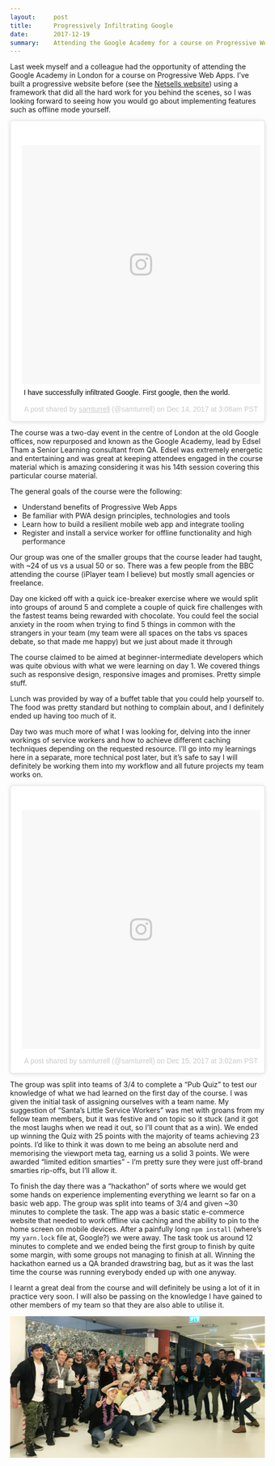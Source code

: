 ```yaml
---
layout:     post
title:      Progressively Infiltrating Google
date:       2017-12-19
summary:    Attending the Google Academy for a course on Progressive Web Apps
---
```




Last week myself and a colleague had the opportunity of attending the Google Academy in London for a course on Progressive Web Apps. I’ve built a progressive website before (see the [Netsells website](https://netsells.co.uk/)) using a framework that did all the hard work for you behind the scenes, so I was looking forward to seeing how you would go about implementing features such as offline mode yourself.

<div class="media-right media-50-width">
<blockquote class="instagram-media" data-instgrm-captioned data-instgrm-permalink="https://www.instagram.com/p/BcrjAM0HPF-/" data-instgrm-version="8" style=" background:#FFF; border:0; border-radius:3px; box-shadow:0 0 1px 0 rgba(0,0,0,0.5),0 1px 10px 0 rgba(0,0,0,0.15); margin: 1px;"><div style="padding:8px;"> <div style=" background:#F8F8F8; line-height:0; margin-top:40px; padding:50.0% 0; text-align:center; width:100%;"> <div style=" background:url(data:image/png;base64,iVBORw0KGgoAAAANSUhEUgAAACwAAAAsCAMAAAApWqozAAAABGdBTUEAALGPC/xhBQAAAAFzUkdCAK7OHOkAAAAMUExURczMzPf399fX1+bm5mzY9AMAAADiSURBVDjLvZXbEsMgCES5/P8/t9FuRVCRmU73JWlzosgSIIZURCjo/ad+EQJJB4Hv8BFt+IDpQoCx1wjOSBFhh2XssxEIYn3ulI/6MNReE07UIWJEv8UEOWDS88LY97kqyTliJKKtuYBbruAyVh5wOHiXmpi5we58Ek028czwyuQdLKPG1Bkb4NnM+VeAnfHqn1k4+GPT6uGQcvu2h2OVuIf/gWUFyy8OWEpdyZSa3aVCqpVoVvzZZ2VTnn2wU8qzVjDDetO90GSy9mVLqtgYSy231MxrY6I2gGqjrTY0L8fxCxfCBbhWrsYYAAAAAElFTkSuQmCC); display:block; height:44px; margin:0 auto -44px; position:relative; top:-22px; width:44px;"></div></div> <p style=" margin:8px 0 0 0; padding:0 4px;"> <a href="https://www.instagram.com/p/BcrjAM0HPF-/" style=" color:#000; font-family:Arial,sans-serif; font-size:14px; font-style:normal; font-weight:normal; line-height:17px; text-decoration:none; word-wrap:break-word;" target="_blank">I have successfully infiltrated Google. First google, then the world.</a></p> <p style=" color:#c9c8cd; font-family:Arial,sans-serif; font-size:14px; line-height:17px; margin-bottom:0; margin-top:8px; overflow:hidden; padding:8px 0 7px; text-align:center; text-overflow:ellipsis; white-space:nowrap;">A post shared by <a href="https://www.instagram.com/samturrell/" style=" color:#c9c8cd; font-family:Arial,sans-serif; font-size:14px; font-style:normal; font-weight:normal; line-height:17px;" target="_blank"> samturrell</a> (@samturrell) on <time style=" font-family:Arial,sans-serif; font-size:14px; line-height:17px;" datetime="2017-12-14T11:08:29+00:00">Dec 14, 2017 at 3:08am PST</time></p></div></blockquote> <script async defer src="//platform.instagram.com/en_US/embeds.js"></script>
</div>

The course was a two-day event in the centre of London at the old Google offices, now repurposed and known as the Google Academy, lead by Edsel Tham a Senior Learning consultant from QA. Edsel was extremely energetic and entertaining and was great at keeping attendees engaged in the course material which is amazing considering it was his 14th session covering this particular course material.

The general goals of the course were the following:
* Understand benefits of Progressive Web Apps
* Be familiar with PWA design principles, technologies and tools
* Learn how to build a resilient mobile web app and integrate tooling
* Register and install a service worker for offline functionality and high performance

Our group was one of the smaller groups that the course leader had taught, with ~24 of us vs a usual 50 or so. There was a few people from the BBC attending the course (iPlayer team I believe) but mostly small agencies or freelance.

Day one kicked off with a quick ice-breaker exercise where we would split into groups of around 5 and complete a couple of quick fire challenges with the fastest teams being rewarded with chocolate. You could feel the social anxiety in the room when trying to find 5 things in common with the strangers in your team (my team were all spaces on the tabs vs spaces debate, so that made me happy) but we just about made it through

The course claimed to be aimed at beginner-intermediate developers which was quite obvious with what we were learning on day 1. We covered things such as responsive design, responsive images and promises. Pretty simple stuff.

Lunch was provided by way of a buffet table that you could help yourself to. The food was pretty standard but nothing to complain about, and I definitely ended up having too much of it.

Day two was much more of what I was looking for, delving into the inner workings of service workers and how to achieve different caching techniques depending on the requested resource. I’ll go into my learnings here in a separate, more technical post later, but it’s safe to say I will definitely be working them into my workflow and all future projects my team works on.

<div class="media-centre media-50-width">
<blockquote class="instagram-media" data-instgrm-permalink="https://www.instagram.com/p/BcuHF9Ln52r/" data-instgrm-version="8" style=" background:#FFF; border:0; border-radius:3px; box-shadow:0 0 1px 0 rgba(0,0,0,0.5),0 1px 10px 0 rgba(0,0,0,0.15); margin: 1px;"><div style="padding:8px;"> <div style=" background:#F8F8F8; line-height:0; margin-top:40px; padding:50.0% 0; text-align:center; width:100%;"> <div style=" background:url(data:image/png;base64,iVBORw0KGgoAAAANSUhEUgAAACwAAAAsCAMAAAApWqozAAAABGdBTUEAALGPC/xhBQAAAAFzUkdCAK7OHOkAAAAMUExURczMzPf399fX1+bm5mzY9AMAAADiSURBVDjLvZXbEsMgCES5/P8/t9FuRVCRmU73JWlzosgSIIZURCjo/ad+EQJJB4Hv8BFt+IDpQoCx1wjOSBFhh2XssxEIYn3ulI/6MNReE07UIWJEv8UEOWDS88LY97kqyTliJKKtuYBbruAyVh5wOHiXmpi5we58Ek028czwyuQdLKPG1Bkb4NnM+VeAnfHqn1k4+GPT6uGQcvu2h2OVuIf/gWUFyy8OWEpdyZSa3aVCqpVoVvzZZ2VTnn2wU8qzVjDDetO90GSy9mVLqtgYSy231MxrY6I2gGqjrTY0L8fxCxfCBbhWrsYYAAAAAElFTkSuQmCC); display:block; height:44px; margin:0 auto -44px; position:relative; top:-22px; width:44px;"></div></div><p style=" color:#c9c8cd; font-family:Arial,sans-serif; font-size:14px; line-height:17px; margin-bottom:0; margin-top:8px; overflow:hidden; padding:8px 0 7px; text-align:center; text-overflow:ellipsis; white-space:nowrap;"><a href="https://www.instagram.com/p/BcuHF9Ln52r/" style=" color:#c9c8cd; font-family:Arial,sans-serif; font-size:14px; font-style:normal; font-weight:normal; line-height:17px; text-decoration:none;" target="_blank">A post shared by samturrell (@samturrell)</a> on <time style=" font-family:Arial,sans-serif; font-size:14px; line-height:17px;" datetime="2017-12-15T11:02:20+00:00">Dec 15, 2017 at 3:02am PST</time></p></div></blockquote> <script async defer src="//platform.instagram.com/en_US/embeds.js"></script>
</div>

The group was split into teams of 3/4 to complete a “Pub Quiz” to test our knowledge of what we had learned on the first day of the course. I was given the initial task of assigning ourselves with a team name. My suggestion of “Santa’s Little Service Workers” was met with groans from my fellow team members, but it was festive and on topic so it stuck (and it got the most laughs when we read it out, so I’ll count that as a win). We ended up winning the Quiz with 25 points with the majority of teams achieving 23 points. I’d like to think it was down to me being an absolute nerd and memorising the viewport meta tag, earning us a solid 3 points. We were awarded “limited edition smarties” - I’m pretty sure they were just off-brand smarties rip-offs, but I’ll allow it.

To finish the day there was a “hackathon” of sorts where we would get some hands on experience implementing everything we learnt so far on a basic web app. The group was split into teams of 3/4 and given ~30 minutes to complete the task. The app was a basic static e-commerce website that needed to work offline via caching and the ability to pin to the home screen on mobile devices. After a painfully long `npm install` (where’s my `yarn.lock` file at, Google?) we were away. The task took us around 12 minutes to complete and we ended being the first group to finish by quite some margin, with some groups not managing to finish at all. Winning the hackathon earned us a QA branded drawstring bag, but as it was the last time the course was running everybody ended up with one anyway.

I learnt a great deal from the course and will definitely be using a lot of it in practice very soon. I will also be passing on the knowledge I have gained to other members of my team so that they are also able to utilise it.

_![Google PWA Course Group](/images/google-pwa-group-shot.jpg)_
